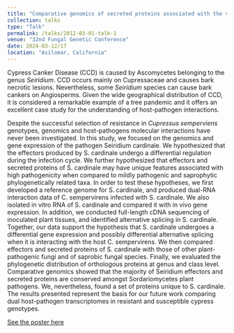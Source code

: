 ```yaml
---
title: "Comparative genomics of secreted proteins associated with the virulence of _Seiridium cardinale_"
collection: talks
type: "Talk"
permalink: /talks/2012-03-01-talk-1
venue: "32nd Fungal Genetic Conference"
date: 2024-03-12/17
location: "Asilomar, California"
---
```




Cypress Canker Disease (CCD) is caused by Ascomycetes belonging to the genus _Seiridium_. CCD occurs mainly on Cupressaceae and causes bark necrotic lesions. Nevertheless, some _Seiridium_ species can cause bark cankers on Angiosperms. Given the wide geographical distribution of CCD, it is considered a remarkable example of a tree pandemic and it offers an excellent case study for the understanding of host-pathogen interactions.


Despite the successful selection of resistance in _Cupressus semperviens_ genotypes, genomics and host-pathogens molecular interactions have never been investigated. In this study, we focused on the genomics and gene expression of the pathogen Seiridium cardinale. We hypothesized that the effectors produced by S. cardinale undergo a differential regulation during the infection cycle. We further hypothesized that effectors and secreted proteins of S. cardinale may have unique features associated with high pathogenicity when compared to mildly pathogenic and saprophytic phylogenetically related taxa. In order to test these hypotheses, we first developed a reference genome for S. cardinale, and produced dual-RNA interaction data of C. sempervirens infected with S. cardinale. We also isolated in vitro RNA of S. cardinale and compared it with in vivo gene expression. In addition, we conducted full-length cDNA sequencing of inoculated plant tissues, and identified alternative splicing in S. cardinale. Together, our data support the hypothesis that S. cardinale undergoes a differential gene expression and possibly differential alternative splicing when it is interacting with the host C. sempervirens. We then compared effectors and secreted proteins of S. cardinale with those of other plant-pathogenic fungi and of saprobic fungal species. Finally, we evaluated the phylogenetic distribution of orthologous proteins at genus and class level. Comparative genomics showed that the majority of Seiridium effectors and secreted proteins are conserved amongst Sordariomycetes plant pathogens. We, nevertheless, found a set of proteins unique to S. cardinale. The results presented represent the basis for our future work comparing dual host-pathogen transcriptomes in resistant and susceptible cypress genotypes.  

[See the poster here](/files/pdf/Asilomar.pdf)
